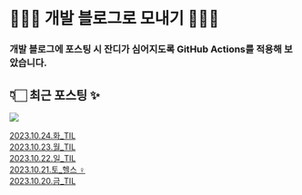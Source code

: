 # 👩🏻‍🌾 개발 블로그로 모내기 🌱🌳✨

### 개발 블로그에 포스팅 시 잔디가 심어지도록 GitHub Actions를 적용해 보았습니다.

## 👇🏻 최근 포스팅 ✨
<p>
    <a href="https://herlang.tistory.com"><img src="https://img.shields.io/badge/Blog-FF5722?style=flat-square&logo=Blogger&logoColor=white"/></a><br>
</p>

<a href=https://herlang.tistory.com/entry/20231024%ED%99%94TIL>2023.10.24.화_TIL</a></br><a href=https://herlang.tistory.com/entry/20231023%EC%9B%94TIL>2023.10.23.월_TIL</a></br><a href=https://herlang.tistory.com/entry/20231022%EC%9D%BCTIL-1>2023.10.22.일_TIL</a></br><a href=https://herlang.tistory.com/entry/20231021%ED%86%A0%ED%97%AC%EC%8A%A4%F0%9F%8F%8B%F0%9F%8F%BB%E2%80%8D%E2%99%80%EF%B8%8F>2023.10.21.토_헬스 ‍♀️</a></br><a href=https://herlang.tistory.com/entry/20231020%EA%B8%88TIL>2023.10.20.금_TIL</a></br>